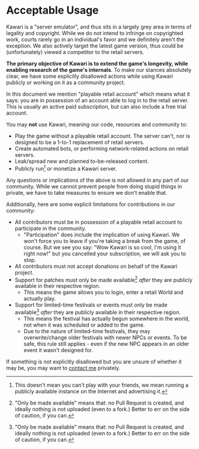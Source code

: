 # Acceptable Usage

Kawari is a "server emulator", and thus sits in a largely grey area in terms of legality and copyright. While we do not intend to infringe on copyrighted work, courts rarely go in an individual's favor and we definitely aren't the exception. We also actively target the latest game version, thus could be (unfortunately) viewed a competitor to the retail servers.

**The primary objective of Kawari is to extend the game's longevity, while enabling research of the game's internals**. To make our stances absolutely clear, we have some explicitly disallowed actions while using Kawari publicly or working on it as a community project.

In this document we mention "playable retail account" which means what it says: you are in possession of an account able to log in to the retail server. This is usually an active paid subscription, but can also include a free trial account.

You may **not** use Kawari, meaning our code, resources and community to:

* Play the game without a playable retail account. The server can't, nor is designed to be a 1-to-1 replacement of retail servers.
* Create automated bots, or performing network-related actions on retail servers.
* Leak/spread new and planned to-be-released content.
* Publicly run[^1] or monetize a Kawari server.

Any questions or implications of the above is not allowed in any part of our community. While we cannot prevent people from doing stupid things in private, we have to take measures to ensure we don't enable that.

Additionally, here are some explicit limitations for contributions in our community:

* All contributors must be in possession of a playable retail account to participate in the community.
  * "Participation" does include the implication of using Kawari. We won't force you to leave if you're taking a break from the game, of course. But we see you say: "Wow Kawari is so cool, I'm using it right now!" but you cancelled your subscription, we will ask you to stop.
* All contributors must not accept donations on behalf of the Kawari project.
* Support for patches must only be made available[^2] _after_ they are publicly available in their respective region.
  * This means the game allows you to login, enter a retail World and actually play.
* Support for limited-time festivals or events must only be made available[^2] _after_ they are publicly available in their respective region.
  * This means the festival has actually begun somewhere in the world, not when it was scheduled or added to the game.
  * Due to the nature of limited-time festivals, they may overwrite/change older festivals with newer NPCs or events. To be safe, this rule still applies - even if the new NPC appears in an older event it wasn't designed for.
  
If something is not explicitly disallowed but you are unsure of whether it may be, you may want to [contact me](https://redstrate.com/contact) privately.

[^1]: This doesn't mean you can't play with your friends, we mean running a publicly available instance on the Internet and advertising it.
[^2]: "Only be made available" means that: no Pull Request is created, and ideally nothing is not uploaded (even to a fork.) Better to err on the side of caution, if you can.
